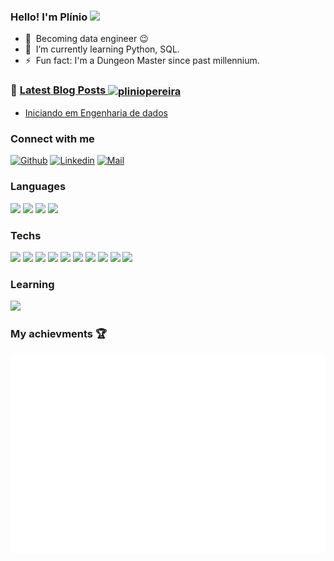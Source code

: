 ### Hello! I'm Plínio <img src="https://media.giphy.com/media/hvRJCLFzcasrR4ia7z/giphy.gif" width="5%"></a>

[comment]: <Inspirado no README.md de https://github.com/librity>
[comment]: <Inspirado no README.md de https://github.com/gautamkrishnar>

- 🔭 &nbsp;Becoming data engineer :wink:
- 🌱 &nbsp;I’m currently learning Python, SQL.
- ⚡ &nbsp;Fun fact: I'm a Dungeon Master since past millennium.

### 📝 [Latest Blog Posts <a href="https://dev.to/pliniopereira" target="blank"><img align="center" src="https://cdn.jsdelivr.net/npm/simple-icons@3.0.1/icons/dev-dot-to.svg" alt="pliniopereira" height="30" width="40" /></a>](https://dev.to/pliniopereira)
<!-- BLOG-POST-LIST:START -->
- [Iniciando em Engenharia de dados](https://dev.to/pliniopereira/iniciando-em-engenharia-de-dados-p4h)
<!-- BLOG-POST-LIST:END -->

### Connect with me
[![Github](https://img.shields.io/github/followers/pliniopereira?label=Followers&style=social)](https://github.com/pliniopereira)
[![Linkedin](https://img.shields.io/badge/-Plinio%20Pereira-blue?style=flat-square&logo=linkedin&logoColor=white&link=https://www.linkedin.com/in/pliniopereira/)](https://www.linkedin.com/in/pliniopereira/)
[![Mail](https://img.shields.io/badge/-pliniojr@gmail.com-gray?style=flat-square&logo=gmail&logoColor=red&link=)](mailto:pliniojr@gmail.com)


### Languages

[<code><img height="30" src="https://www.vectorlogo.zone/logos/python/python-ar21.svg"></code>](https://www.python.org/doc/)
[<code><img height="30" src="https://www.vectorlogo.zone/logos/gnu_bash/gnu_bash-official.svg"></code>](https://devdocs.io/bash/)
[<code><img height="30" src="https://upload.wikimedia.org/wikipedia/commons/3/35/The_C_Programming_Language_logo.svg"></code>](https://devdocs.io/c/)
[<code><img height="30" src="https://www.vectorlogo.zone/logos/kotlinlang/kotlinlang-ar21.svg"></code>](https://kotlinlang.org/)

### Techs

[<code><img height="30" src="https://www.vectorlogo.zone/logos/pocoo_flask/pocoo_flask-ar21.svg"></code>](https://flask.palletsprojects.com/en/1.1.x/)
[<code><img height="30" src="https://www.vectorlogo.zone/logos/git-scm/git-scm-ar21.svg"></code>](https://git-scm.com/doc)
[<code><img height="30" src="https://www.vectorlogo.zone/logos/github/github-ar21.svg"></code>](https://docs.github.com/en)
[<code><img height="30" src="https://www.vectorlogo.zone/logos/commonmark/commonmark-ar21.svg"></code>](https://www.markdownguide.org/getting-started)
[<code><img height="30" src="https://www.vectorlogo.zone/logos/docker/docker-ar21.svg"></code>](https://docs.docker.com/compose/)
[<code><img height="30" src="https://www.vectorlogo.zone/logos/gnu/gnu-ar21.svg"></code>](https://www.gnu.org/)
[<code><img height="30" src="https://www.vectorlogo.zone/logos/linux/linux-ar21.svg"></code>](https://www.kernel.org/doc/html/latest/)
[<code><img height="30" src="https://www.vectorlogo.zone/logos/amazon_kinesis/amazon_kinesis-ar21.svg"></code>](https://aws.amazon.com/pt/kinesis/)
[<code><img height="30" src="https://www.vectorlogo.zone/logos/serverless/serverless-ar21.svg"></code>](https://www.serverless.com/)
[<code><img height="30" src="https://www.vectorlogo.zone/logos/datadoghq/datadoghq-ar21.svg"></code>](https://www.datadoghq.com/)

### Learning
[<code><img height="30" src="https://www.vectorlogo.zone/logos/amazon_aws/amazon_aws-ar21.svg"></code>](https://aws.amazon.com/)


### My achievments 🏆

![Achievements](https://github.com/pliniopereira/pliniopereira/blob/main/metrics.plugin.achievements.svg)

<!-- ---

<center>
  <table>
    <tr>
        <td><img width="400px" align="left" src="https://github-readme-stats.vercel.app/api/top-langs/?username=pliniopereira&hide=html&layout=compact&show_icons=true&theme=gruvbox" /></td>
        <td><img width="495px" align="left" src="https://github-readme-stats.vercel.app/api?username=pliniopereira&show_icons=true&theme=gruvbox" /></td>
    </tr>
  </table>
</center>

--- -->
